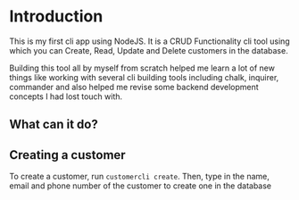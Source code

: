 # Introduction

This is my first cli app using NodeJS. It is a CRUD Functionality cli tool using which you can Create, Read, Update and Delete customers in the database.

Building this tool all by myself from scratch helped me learn a lot of new things like working with several cli building tools including chalk, inquirer, commander and also helped me revise some backend development concepts I had lost touch with.

## What can it do?

## Creating a customer

To create a customer, run `customercli create`. Then, type in the name, email and phone number of the customer to create one in the database

